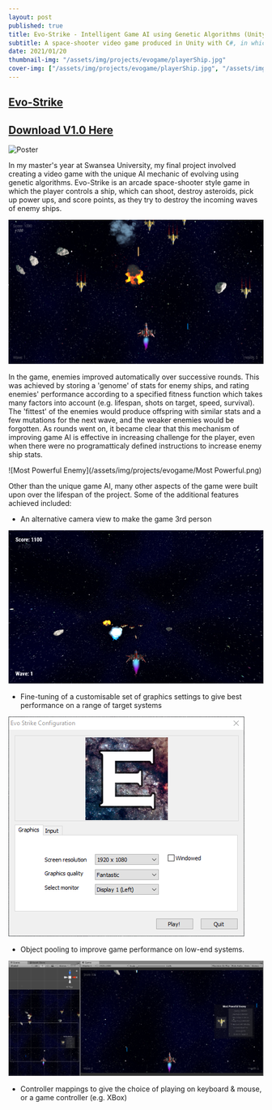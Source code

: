 ```yaml
---
layout: post
published: true
title: Evo-Strike - Intelligent Game AI using Genetic Algorithms (Unity, C#)
subtitle: A space-shooter video game produced in Unity with C#, in which the enemy AI evolves using a genetic algorithm.
date: 2021/01/20
thumbnail-img: "/assets/img/projects/evogame/playerShip.jpg"
cover-img: ["/assets/img/projects/evogame/playerShip.jpg", "/assets/img/projects/evogame/3rdPerson.jpg", "/assets/img/projects/evogame/Gameplay.png"]
---
```


## [Evo-Strike](https://github.com/ThomasFisherSE/Evo-Strike)

## [Download V1.0 Here](https://github.com/ThomasFisherSE/Evo-Strike/releases/tag/v1.0.0)

![Poster](/assets/img/projects/evogame/t_fisher_poster.png)

In my master's year at Swansea University, my final project involved creating a video game with the unique AI mechanic of evolving using genetic algorithms.
Evo-Strike is an arcade space-shooter style game in which the player controls a ship, which can shoot, destroy asteroids, pick up power ups, and score points, as they try to destroy the incoming waves of enemy ships.

![Gameplay](/assets/img/projects/evogame/Gameplay.png)

In the game, enemies improved automatically over successive rounds. This was achieved by storing a 'genome' of stats for enemy ships, and rating enemies' performance according to a specified fitness function which takes many factors into account (e.g. lifespan, shots on target, speed, survival). The 'fittest' of the enemies would produce offspring with similar stats and a few mutations for the next wave, and the weaker enemies would be forgotten.
As rounds went on, it became clear that this mechanism of improving game AI is effective in increasing challenge for the player, even when there were no programatticaly defined instructions to increase enemy ship stats.

![Most Powerful Enemy](/assets/img/projects/evogame/Most Powerful.png)

Other than the unique game AI, many other aspects of the game were built upon over the lifespan of the project. Some of the additional features achieved included:
- An alternative camera view to make the game 3rd person

![3rd Person](/assets/img/projects/evogame/3rdPerson.jpg)

- Fine-tuning of a customisable set of graphics settings to give best performance on a range of target systems

![Graphics Settings](/assets/img/projects/evogame/Launcher.PNG)

- Object pooling to improve game performance on low-end systems.

![Unity Editor](/assets/img/projects/evogame/enemySpawnChosen.png)

- Controller mappings to give the choice of playing on keyboard & mouse, or a game controller (e.g. XBox)